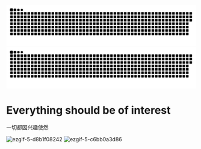 ![github-contribution-grid-snake](https://raw.githubusercontent.com/Awayume/Awayume/main/img/snake.svg#gh-light-mode-only)
![github-contribution-grid-snake](https://raw.githubusercontent.com/Awayume/Awayume/main/img/snake_dark.svg#gh-dark-mode-only)

# Everything should be of interest

一切都因兴趣使然


<!--
**Allannn-sudo/Allannn-sudo** is a ✨ _special_ ✨ repository because its `README.md` (this file) appears on your GitHub profile.

Here are some ideas to get you started:

- 🔭 I’m currently working on 
- 🌱 I’m currently learning ...
- 👯 I’m looking to collaborate on ...
- 🤔 I’m looking for help with ...
- 💬 Ask me about ...
- 📫 How to reach me: ...
- 😄 Pronouns: ...
- ⚡ Fun fact: ...
-->
![ezgif-5-d8b1f08242](https://github.com/Allannn-sudo/Allannn-sudo/assets/57735559/8934be0f-3abe-422e-a940-10d79571560d)
![ezgif-5-c6bb0a3d86](https://github.com/Allannn-sudo/Allannn-sudo/assets/57735559/8c5e38cd-fae1-4628-aeb8-80eda7b3d712)
